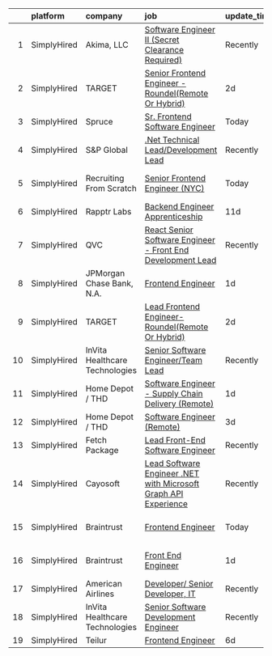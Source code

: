 

|    | platform    | company                        | job                                                                                                                                                                           | update_time   | location                  |
|---:|:------------|:-------------------------------|:------------------------------------------------------------------------------------------------------------------------------------------------------------------------------|:--------------|:--------------------------|
|  1 | SimplyHired | Akima, LLC                     | [Software Engineer II (Secret Clearance Required)](https://www.simplyhired.com/job/uU9Q6g3P3ZZwnPOGyeE0BL3HQihFOi_lTScQRdf-kNcg-0F3WE2i5Q?q=frontend+engineer)                | Recently      | Portsmouth, VA            |
|  2 | SimplyHired | TARGET                         | [Senior Frontend Engineer - Roundel(Remote Or Hybrid)](https://www.simplyhired.com/job/V43KdGRIRtwLcEZNSHA5rt072hBLkCDqZ904HDFpkAq_oC1-6QJw_g?q=frontend+engineer)            | 2d            | Brooklyn Park, MN         |
|  3 | SimplyHired | Spruce                         | [Sr. Frontend Software Engineer](https://www.simplyhired.com/job/IYax4qURndZS4RNeVP_LBWGLCfv0L_c0SKdnfBd2aaKkmMl-L0GZdA?q=frontend+engineer)                                  | Today         | Remote                    |
|  4 | SimplyHired | S&P Global                     | [.Net Technical Lead/Development Lead](https://www.simplyhired.com/job/7htVl0O0rVV0HzCqSJ5TmsbT52Kx9D2Lg4WggUlSzeIZ4OEAkUTBQg?q=frontend+engineer)                            | Recently      | Princeton, NJ             |
|  5 | SimplyHired | Recruiting From Scratch        | [Senior Frontend Engineer (NYC)](https://www.simplyhired.com/job/rUZVlyEQvmdvFZq-c7FBjerrnte4mHIS9NXAiAdSAHk5uSkvUGkaaQ?q=frontend+engineer)                                  | Today         | Ithaca, NY +126 locations |
|  6 | SimplyHired | Rapptr Labs                    | [Backend Engineer Apprenticeship](https://www.simplyhired.com/job/lEwEwcFW4HlOa7-DiALuCv8HvpGO4tCWaTA3aQe0KdCTamgjntJKwQ?q=frontend+engineer)                                 | 11d           | Remote                    |
|  7 | SimplyHired | QVC                            | [React Senior Software Engineer - Front End Development Lead](https://www.simplyhired.com/job/LWizO70aES7U7H8mJZfZec2ILUFxu08b12MtINNA5cXZn9jmU8EUNQ?q=frontend+engineer)     | Recently      | West Chester, PA          |
|  8 | SimplyHired | JPMorgan Chase Bank, N.A.      | [Frontend Engineer](https://www.simplyhired.com/job/3yXKS8UiDm1ZF6MvkLs8Xw07HgCLFy6pllWHycY7kaTXBw2MLjKu7w?q=frontend+engineer)                                               | 1d            | New York, NY              |
|  9 | SimplyHired | TARGET                         | [Lead Frontend Engineer- Roundel(Remote Or Hybrid)](https://www.simplyhired.com/job/uGa62BveL4mAW9m4v1V14n8POAZvunNUNjnC0iVYOAgY3XDfimdONw?q=frontend+engineer)               | 2d            | Brooklyn Park, MN         |
| 10 | SimplyHired | InVita Healthcare Technologies | [Senior Software Engineer/Team Lead](https://www.simplyhired.com/job/-W7AhlGKg_7tuDRfLsUZYOgme65cvjd87r2s9vkbZyIugy9Lt6vqdg?q=frontend+engineer)                              | Recently      | Baltimore, MD             |
| 11 | SimplyHired | Home Depot / THD               | [Software Engineer - Supply Chain Delivery (Remote)](https://www.simplyhired.com/job/UYJDjgDMIl8W9_JNBwVu1OOWoqADa7pkQSBj16CLKzASdjIau3-CVQ?q=frontend+engineer)              | 1d            | Atlanta, GA               |
| 12 | SimplyHired | Home Depot / THD               | [Software Engineer (Remote)](https://www.simplyhired.com/job/Yy9f4-3WDONJmT5vn6SsHQhUX5tHr3lenGyz19hMvM3nIXDzNhKC2A?q=frontend+engineer)                                      | 3d            | Atlanta, GA               |
| 13 | SimplyHired | Fetch Package                  | [Lead Front-End Software Engineer](https://www.simplyhired.com/job/wmWFOrg_dADbAk2ayo1d7eaBqTFgJ2C4lugHfvxC1gowl-m3TaH0-Q?q=frontend+engineer)                                | Recently      | Austin, TX                |
| 14 | SimplyHired | Cayosoft                       | [Lead Software Engineer .NET with Microsoft Graph API Experience](https://www.simplyhired.com/job/L_90X8Bmrusz5JA7amVhuhhi90KS5bQuhnLUbl0VrfP3zQIReqZjfg?q=frontend+engineer) | Recently      | Westerville, OH           |
| 15 | SimplyHired | Braintrust                     | [Frontend Engineer](https://www.simplyhired.com/job/stgjathHfSu6V0a2ugJX-swYDexHH6P5XAYSqMxL5xsKw_m6Aitnxg?q=frontend+engineer)                                               | Today         | San Francisco, CA         |
| 16 | SimplyHired | Braintrust                     | [Front End Engineer](https://www.simplyhired.com/job/pya1Au6jahNk1aRWPckXIlXEM6I_0svY7a2tv_ZB3rAQBqOxXHnb9w?q=frontend+engineer)                                              | 1d            | San Francisco, CA         |
| 17 | SimplyHired | American Airlines              | [Developer/ Senior Developer, IT](https://www.simplyhired.com/job/rCqkSTQwk8tv_vMXZp3eN6z20eoZSDPQidzIfWOFhFQRbwFzQtlBVg?q=frontend+engineer)                                 | Recently      | Dallas, TX                |
| 18 | SimplyHired | InVita Healthcare Technologies | [Senior Software Development Engineer](https://www.simplyhired.com/job/6MGMQOPrZv83YhcExYJoE5G0wdvvMrf-lL1q3tEOTEbOU65LTjBtgw?q=frontend+engineer)                            | Recently      | Baltimore, MD             |
| 19 | SimplyHired | Teilur                         | [Frontend Engineer](https://www.simplyhired.com/job/__4Jt1yGHfwkhDowKnL96wj297tTEFFTK-tVTXwvb3HazA8O9D985g?q=frontend+engineer)                                               | 6d            | Remote                    |